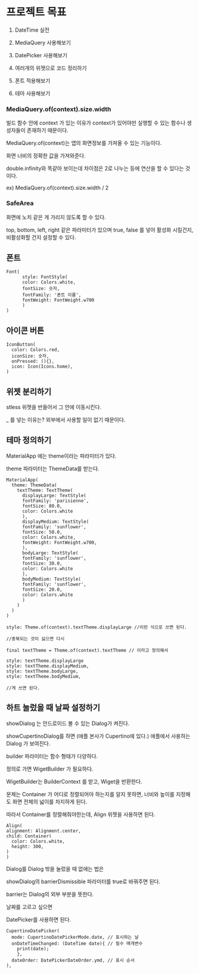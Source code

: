 # 프로젝트 목표

  1. DateTime 실전

  2. MediaQuery 사용해보기

  3. DatePicker 사용해보기

  4. 여러개의 위젯으로 코드 정리하기

  5. 폰트 적용해보기

  6. 테마 사용해보기

### MediaQuery.of(context).size.width

빌드 함수 안에 context 가 있는 이유가 context가 있어야만 실행할 수 있는 함수나 생성자들이 존재하기 때문이다.

MediaQuery.of(context)는 앱의 화면정보를 가져올 수 있는 기능이다.

화면 너비의 정확한 값을 가져와준다.

double.infinity와 똑같아 보이는데 차이점은 2로 나누는 등에 연산을 할 수 있다는 것이다.

ex) MediaQuery.of(context).size.width / 2


### SafeArea

화면에 노치 같은 게 가리지 않도록 할 수 있다.

top, bottom, left, right 같은 파라미터가 있으며 true, false 를 넣어 활성화 시킬건지, 비활성화할 건지 설정할 수 있다.
  

## 폰트

```
Font(
      style: FontStyle(
      color: Colors.white,
      fontSize: 숫자,
      fontFamily: '폰트 이름',
      fontWeight: FontWeight.w700
      )
)
```

## 아이콘 버튼

```
IconButton(
  color: Colors.red,
  iconSize: 숫자,
  onPressed: (){},
  icon: Icon(Icons.home),
)
```

## 위젯 분리하기

stless 위젯을 반들어서 그 안에 이동시킨다.

_ 를 넣는 이유는? 외부에서 사용할 일이 없기 때문이다.


## 테마 정의하기

MaterialApp 에는 theme이라는 파라미터가 있다.

theme 파라미터는 ThemeData를 받는다.

```
MaterialApp(
  theme: ThemeData(
    textTheme: TextTheme(
      displayLarge: TextStyle(
      fontFamily: 'parisienne',
      fontSize: 80.0,
      color: Colors.white
      ),
      displayMedium: TextStyle(
      fontFamily: 'sunflower',
      fontSize: 50.0,
      color: Colors.white,
      fontWeight: FontWeight.w700,
      ),
      bodyLarge: TextStyle(
      fontFamily: 'sunflower',
      fontSize: 30.0,
      color: Colors.white
      ),
      bodyMedium: TextStyle(
      fontFamily: 'sunflower',
      fontSize: 20.0,
      color: Colors.white
      )
    )
  )
)

style: Theme.of(context).textTheme.displayLarge //이런 식으로 쓰면 된다.

//중복되는 것이 싫으면 다시

final textTheme = Theme.of(context).textTheme // 이라고 정의해서

style: textTheme.displayLarge
style: textTheme.displayMedium,
style: textTheme.bodyLarge,
style: textTheme.bodyMedium,

//게 쓰면 된다.
```

## 하트 눌렀을 때 날짜 설정하기

showDialog 는 안드로이드 볼 수 있는 Dialog가 켜진다.

showCupertinoDialog를 하면 (애플 본사가 Cupertino에 있다.) 애플에서 사용하는 Dialog 가 보여진다.

builder 파라미터는 함수 형태가 다양하다.

정의로 가면 WigetBuilder 가 필요하다.

WigetBuilder는 BuilderContext 를 받고, Wiget을 반환한다.

문제는 Container 가 어디로 정렬되어야 하는지를 알지 못하면, 너비와 높이를 지정해도 화면 전체의 넓이를 차지하게 된다.

따라서 Container를 정렬해줘야한는데, Align 위젯을 사용하면 된다.

```
Align(
alignment: Alignment.center,
child: Container(
  color: Colors.white,
  height: 300,
)
)
```

Dialog를 Dialog 밖을 눌렀을 때 없애는 법은

showDialog의 barrierDismissible 파라미터를 true로 바꿔주면 된다.

barrier는 Dialog의 외부 부분을 뜻한다.


날짜를 고르고 싶으면

DatePicker를 사용하면 된다.

```
CupertinoDatePicker(
  mode: CupertinoDatePickerMode.date, // 표시하는 날
  onDateTimeChanged: (DateTime date){ // 필수 매개변수
    print(date);
    },
  dateOrder: DatePickerDateOrder.ymd, // 표시 순서
),
```
